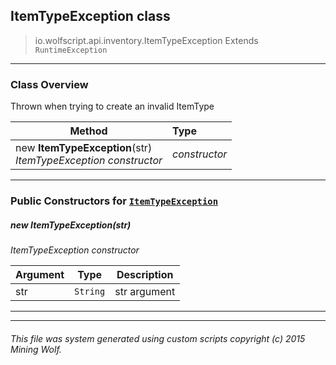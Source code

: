 ## ItemTypeException __class__

>io.wolfscript.api.inventory.ItemTypeException
>Extends `RuntimeException`

---

### Class Overview

Thrown when trying to create an invalid ItemType

Method | Type   
--- | :--- 
new __ItemTypeException__(str) <br> _ItemTypeException constructor_ | _constructor_



---

### Public Constructors for [`ItemTypeException`](ItemTypeException.md)

##### <a id='itemtypeexception'></a>new __ItemTypeException__(str) 

_ItemTypeException constructor_

Argument | Type | Description  
--- | --- | --- 
str | `String` | str argument

---
---


###### This file was system generated using custom scripts copyright (c) 2015 Mining Wolf.
	

